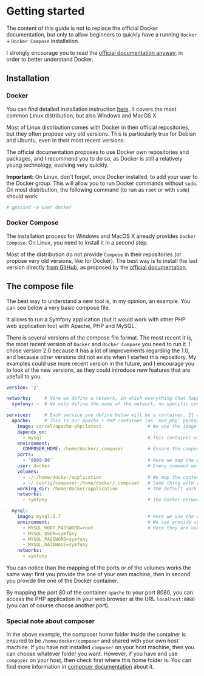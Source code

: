 # Getting started

The content of this guide is not to replace the official Docker documentation, but only to allow beginners to quickly have a running `Docker` + `Docker Compose` installation.

I strongly encourage you to read the [official documentation anyway](https://docs.docker.com/), in order to better understand Docker.

## Installation

### Docker

You can find detailed installation instruction [here](https://docs.docker.com/engine/installation/). It covers the most common Linux distribution, but also Windows and MacOS X.

Most of Linux distribution comes with Docker in their official repositories, but they often propose very old versions. This is particularly true for Debian and Ubuntu, even in their most recent versions.

The official documentation proposes to use Docker own repositories and packages, and I recommend you to do so, as Docker is still a relatively young technology, evolving very quickly.

**Important:** On Linux, don't forget, once Docker installed, to add your user to the Docker group. This will allow you to run Docker commands without `sudo`. On most distribution, the following command (to run as `root` or with `sudo`) should work:

```bash
# gpasswd -a user docker
```

### Docker Compose

The installation process for Windows and MacOS X already provides `Docker Compose`. On Linux, you need to install it in a second step.

Most of the distribution do not provide `Compose` in their repositories (or propose very old versions, like for Docker).
The best way is to install the last version directly [from GitHub](https://github.com/docker/compose/releases), as proposed by the [official documentation](https://docs.docker.com/compose/install/).

## The compose file

The best way to understand a new tool is, in my opinion, an example. You can see below a very basic compose file.

It allows to run a Symfony application (but it would work with other PHP web application too) with Apache, PHP and MySQL.

There is several versions of the compose file format. The most recent it is, the most recent version of `Docker` and `Docker Compose` you need to run it.
I chose version 2.0 because it has a lot of improvements regarding the 1.0, and because other versions did not exists when I started this repository.
My examples could use more recent version in the future, and I encourage you to look at the new versions, as they could introduce new features that are usefull to you.

```yaml
version: '2'

networks:     # Here we define a network, in which everything that happen in the containers will be isolated.
  symfony: ~  # We only define the name of the network, no specific configuration.

services:     # Each service you define below will be a container. It allows you to define you container configuration in a clear, readable way
  apache:     # This is our Apache + PHP container (as `mod_php` package needs both `php` and `apache` package, everything is in one container)
    image: carcel/apache-php:latest                 # We use the image `carcel/apache` in its latest version to create the container
    depends_on:
      - mysql                                       # This container will depend on the MySQL on, meaning it won't start until MySQL container is
    environment:
      COMPOSER_HOME: /home/docker/.composer         # Ensure the composer home folder will be where we expect it for volume sharing
    ports:  
      - '8080:80'                                   # Here we map the ports: port 80 of the container will be redirected on port 8080 on your machine
    user: docker                                    # Every command we execute in the container will be as the `docker` user (id 1000 group 1000, defined during the build of the image `carcel/apache`)
    volumes:
      - ./:/home/docker/application                 # We map the content of the current folder (usually your PHP application) with `/home/docker/application` (because `carcel/apache` contains a vhost pointing to this location)
      - ~/.config/composer:/home/docker/.composer   # Same thing with you own composer folder, allowing you to use your own composer cache and GitHub token when running `composer update` for instance
    working_dir: /home/docker/application           # The default working directory, so if for instance you run `app/console cache:clear` with `docker-compose`, it will be in this folder
    networks:
      - symfony                                     # The Docker network we want our application to run within.

  mysql:
    image: mysql:5.7                                # Here we use the official MySQL 5.7 image: https://hub.docker.com/_/mysql/
    environment:                                    # We can provide some environment variables to the container when we start it
      - MYSQL_ROOT_PASSWORD=root                    # Here they are used to initialize MySQL with a root password and a default database
      - MYSQL_USER=symfony
      - MYSQL_PASSWORD=symfony
      - MYSQL_DATABASE=symfony
    networks:
      - symfony
```

You can notice than the mapping of the ports or of the volumes works the same way: first you provide the one of your own machine, then in second you provide the one of the Docker container.

By mapping the port 80 of the container `apache` to your port 8080, you can access the PHP application in your web browser at the URL `localhost:8080` (you can of course choose another port).

### Special note about composer

In the above example, the composer home folder inside the container is ensured to be `/home/docker/composer` and shared with your own host machine.
If you have not installed `composer` on your host machine, then you can choose whatever folder you want.
However, if you have and use `composer` on your host, then check first where this home folder is. You can find more information in [composer documentation](https://getcomposer.org/doc/03-cli.md#composer-home) about it.
